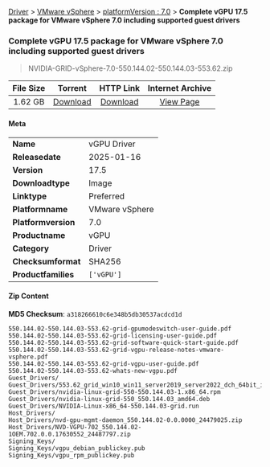 
[Driver](/README.md)  >  [VMware vSphere](/index/Driver/VMware_vSphere.md)  >  [platformVersion : 7.0](/index/Driver/VMware_vSphere/7.0.md)  >  **Complete vGPU 17.5 package for VMware vSphere 7.0 including supported guest drivers**


###    Complete vGPU 17.5 package for VMware vSphere 7.0 including supported guest drivers

> NVIDIA-GRID-vSphere-7.0-550.144.02-550.144.03-553.62.zip   


| **File Size** | **Torrent**  | **HTTP Link** | **Internet Archive** |
|:-------------:|:------------:|:-------------:|:--------------------:|
| 1.62 GB |  [Download](https://archive.org/download/nvgpu_NVIDIA-GRID-vSphere-7.0-550.144.02-550.144.03-553.62.zip/nvgpu_NVIDIA-GRID-vSphere-7.0-550.144.02-550.144.03-553.62.zip_archive.torrent)       | [Download](https://archive.org/compress/nvgpu_NVIDIA-GRID-vSphere-7.0-550.144.02-550.144.03-553.62.zip) | [View Page](https://archive.org/details/nvgpu_NVIDIA-GRID-vSphere-7.0-550.144.02-550.144.03-553.62.zip)       |

#### Meta

<table>
<tr><td><strong>Name</strong></td><td>vGPU Driver</td></tr>
<tr><td><strong>Releasedate</strong></td><td>2025-01-16</td></tr>
<tr><td><strong>Version</strong></td><td>17.5</td></tr>
<tr><td><strong>Downloadtype</strong></td><td>Image</td></tr>
<tr><td><strong>Linktype</strong></td><td>Preferred</td></tr>
<tr><td><strong>Platformname</strong></td><td>VMware vSphere</td></tr>
<tr><td><strong>Platformversion</strong></td><td>7.0</td></tr>
<tr><td><strong>Productname</strong></td><td>vGPU</td></tr>
<tr><td><strong>Category</strong></td><td>Driver</td></tr>
<tr><td><strong>Checksumformat</strong></td><td>SHA256</td></tr>
<tr><td><strong>Productfamilies</strong></td><td><code>['vGPU']</code></td></tr>
</table>

#### Zip Content

**MD5 Checksum**: `a318266610c6e348b5db30537acdcd1d`

```text
550.144.02-550.144.03-553.62-grid-gpumodeswitch-user-guide.pdf
550.144.02-550.144.03-553.62-grid-licensing-user-guide.pdf
550.144.02-550.144.03-553.62-grid-software-quick-start-guide.pdf
550.144.02-550.144.03-553.62-grid-vgpu-release-notes-vmware-vsphere.pdf
550.144.02-550.144.03-553.62-grid-vgpu-user-guide.pdf
550.144.02-550.144.03-553.62-whats-new-vgpu.pdf
Guest_Drivers/
Guest_Drivers/553.62_grid_win10_win11_server2019_server2022_dch_64bit_international.exe
Guest_Drivers/nvidia-linux-grid-550-550.144.03-1.x86_64.rpm
Guest_Drivers/nvidia-linux-grid-550_550.144.03_amd64.deb
Guest_Drivers/NVIDIA-Linux-x86_64-550.144.03-grid.run
Host_Drivers/
Host_Drivers/nvd-gpu-mgmt-daemon_550.144.02-0.0.0000_24479025.zip
Host_Drivers/NVD-VGPU-702_550.144.02-1OEM.702.0.0.17630552_24487797.zip
Signing_Keys/
Signing_Keys/vgpu_debian_publickey.pub
Signing_Keys/vgpu_rpm_publickey.pub
```